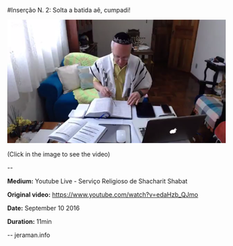 #Inserção N. 2: Solta a batida aê, cumpadi!

[![VIDEO](video.png)](https://www.youtube.com/watch?v=bUxyYljamDI "VIDEO")

(Click in the image to see the video)

--

**Medium:** Youtube Live - Serviço Religioso de Shacharit Shabat 

**Original video:** https://www.youtube.com/watch?v=edaHzb_QJmo

**Date:** September 10 2016

**Duration:** 11min

--
jeraman.info




